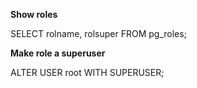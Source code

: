 **Show roles**

SELECT rolname, rolsuper FROM pg_roles;

**Make role a superuser**

ALTER USER root WITH SUPERUSER;

